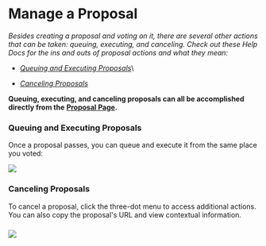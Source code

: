 # Manage a Proposal

_Besides creating a proposal and voting on it, there are several other actions that can be taken: queuing, executing, and canceling. Check out these Help Docs for the ins and outs of proposal actions and what they mean:_

* [_Queuing and Executing Proposals_](https://help.tally.xyz/article/55-queuing-and-executing-proposals)\

* [_Canceling Proposals_](https://help.tally.xyz/article/58-canceling-proposals)

**Queuing, executing, and canceling proposals can all be accomplished directly from the** [**Proposal Page**](https://help.tally.xyz/article/23-proposal-page)**.**

### Queuing and Executing Proposals

Once a proposal passes, you can queue and execute it from the same place you voted:

![](https://p434.p1.n0.cdn.getcloudapp.com/items/llugw09k/b6741915-c668-406e-83f1-0de5a6ad0d9c.jpg?v=706969e0024d71df04d581d9add0096e)

### Canceling Proposals

To cancel a proposal, click the three-dot menu to access additional actions. You can also copy the proposal's URL and view contextual information.

### ![](https://p434.p1.n0.cdn.getcloudapp.com/items/E0uRPy90/f9fa4b65-08c5-4f0c-9971-fe7ef4308be8.jpg?v=e790800cb7f502c072447917bd021510)
